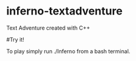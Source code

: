# inferno-textadventure

Text Adventure created with C++

#Try it!

To play simply run ./Inferno from a bash terminal.
